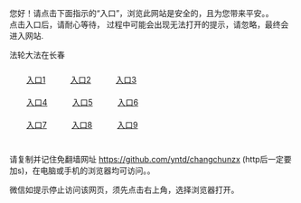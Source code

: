 您好！请点击下面指示的“入口”，浏览此网站是安全的，且为您带来平安。。 <br/>
点击入口后，请耐心等待， 过程中可能会出现无法打开的提示，请忽略，最终会进入网站. </br>

法轮大法在长春<br/>
<div style="padding:10px"><a style="margin:20px" target="_blank" href="https://d23uqfzsxzw95s.cloudfront.net/2Qpsp?jnmfglp" id="ccLink1" rel="nofollow">入口1</a> <a target="_blank" style="margin:20px" href="https://d3ih65tzuqwn9q.cloudfront.net/2Qpsp?uaaxcplc" id="ccLink2" rel="nofollow">入口2</a> <a style="margin:20px" target="_blank" href="https://d2cvnnjdlrcde6.cloudfront.net/2Qpsp?vpcjha" id="ccLink3" rel="nofollow">入口3</a></div>

<div style="padding:10px" ><a style="margin:20px" target="_blank" href="https://d23uqfzsxzw95s.cloudfront.net/2Qpsp?jnmfglp" id="ccLink4" rel="nofollow">入口4</a> <a style="margin:20px" href="https://d3ih65tzuqwn9q.cloudfront.net/2Qpsp?uaaxcplc" target="_blank" id="ccLink5" rel="nofollow">入口5</a> <a style="margin:20px" href="https://d2cvnnjdlrcde6.cloudfront.net/2Qpsp?vpcjha" target="_blank" id="ccLink6" rel="nofollow">入口6</a></div>

<div style="padding:10px"><a style="margin:20px" target="_blank" href="https://d23uqfzsxzw95s.cloudfront.net/2Qpsp?jnmfglp" id="ccLink7" rel="nofollow">入口7</a> <a style="margin:20px" href="https://d3ih65tzuqwn9q.cloudfront.net/2Qpsp?uaaxcplc" target="_blank" id="ccLink8" rel="nofollow">入口8</a> <a style="margin:20px" target="_blank" href="https://d2cvnnjdlrcde6.cloudfront.net/2Qpsp?vpcjha" id="ccLink9" rel="nofollow">入口9</a></div>

<br/>



请复制并记住免翻墙网址 https://github.com/yntd/changchunzx (http后一定要加s)，在电脑或手机的浏览器均可访问。。<br/>

微信如提示停止访问该网页，须先点击右上角，选择浏览器打开。
